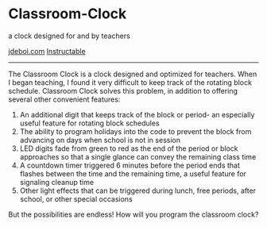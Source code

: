 # Classroom-Clock
a clock designed for and by teachers


[jdeboi.com](http://jdeboi.com/) 
[Instructable](http://www.instructables.com/editInstructable/edit/E8J84XOION6POZY/)


---
The Classroom Clock is a clock designed and optimized for teachers. When I began teaching, I found it very difficult to keep track of the rotating block schedule. Classroom Clock solves this problem, in addition to offering several other convenient features:

1. An additional digit that keeps track of the block or period- an especially useful feature for rotating block schedules
2. The ability to program holidays into the code to prevent the block from advancing on days when school is not in session
3. LED digits fade from green to red as the end of the period or block approaches so that a single glance can convey the remaining class time 
4. A countdown timer triggered 6 minutes before the period ends that flashes between the time and the remaining time, a useful feature for signaling cleanup time
5. Other light effects that can be triggered during lunch, free periods, after school, or other special occasions 

But the possibilities are endless! How will you program the classroom clock?​